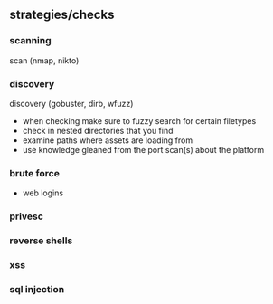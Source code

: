 ## strategies/checks

### scanning

scan (nmap, nikto)

### discovery

discovery (gobuster, dirb, wfuzz)
- when checking make sure to fuzzy search for certain filetypes
- check in nested directories that you find
- examine paths where assets are loading from
- use knowledge gleaned from the port scan(s) about the platform

### brute force

- web logins

### privesc

### reverse shells

### xss

### sql injection


